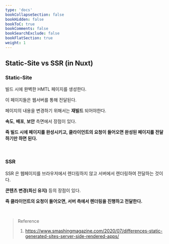 ```yaml
---
type: 'docs'
bookCollapseSection: false
bookHidden: false
bookToC: true
bookComments: false
bookSearchExclude: false
bookFlatSection: true
weight: 1
---
```


## Static-Site vs SSR (in Nuxt)

### Static-Site

빌드 시에 완벽한 HMTL 페이지를 생성한다.

이 페이지들은 웹서버를 통해 전달된다.

페이지의 내용을 변경하기 위해서는 **재빌드** 되어야한다.

**속도**, **배포**, **보안** 측면에서 장점이 있다.

**즉 빌드 시에 페이지를 완성시키고, 클라이언트의 요청이 들어오면 완성된 페이지를 전달하기만 하면 된다.**

<br>

### SSR

SSR 은 웹페이지를 브라우저에서 렌더링하지 않고 서버에서 렌더링하여 전달하는 것이다.

**콘텐츠 변경(최신 유지)** 등의 장점이 있다.

**즉 클라이언트의 요청이 들어오면, 서버 측에서 렌더링을 진행하고 전달한다.**

<br>

> Reference
> 1. https://www.smashingmagazine.com/2020/07/differences-static-generated-sites-server-side-rendered-apps/